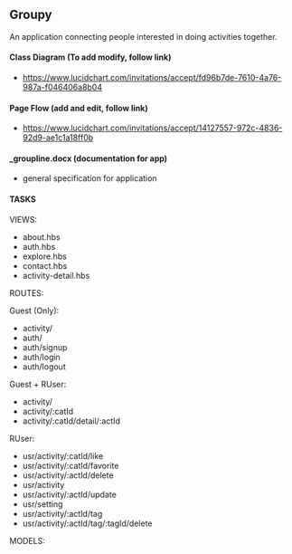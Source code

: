 
##  Groupy

An application connecting people interested in doing activities together.

#### Class Diagram (To add modify, follow link)
- https://www.lucidchart.com/invitations/accept/fd96b7de-7610-4a76-987a-f046406a8b04

#### Page Flow (add and edit, follow link)
- https://www.lucidchart.com/invitations/accept/14127557-972c-4836-92d9-ae1c1a18ff0b

#### _groupline.docx (documentation for app)
- general specification for application

#### TASKS

VIEWS:
- about.hbs
- auth.hbs
- explore.hbs
- contact.hbs
- activity-detail.hbs


ROUTES:

Guest (Only):
- activity/
- auth/
- auth/signup
- auth/login
- auth/logout

Guest + RUser:
- activity/
- activity/:catId
- activity/:catId/detail/:actId

RUser:
- usr/activity/:catId/like
- usr/activity/:catId/favorite
- usr/activity/:actId/delete
- usr/activity
- usr/activity/:actId/update
- usr/setting
- usr/activity/:actId/tag
- usr/activity/:actId/tag/:tagId/delete


MODELS:




